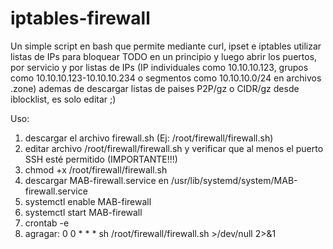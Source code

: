 # iptables-firewall
Un simple script en bash que permite mediante curl, ipset e iptables utilizar listas de IPs para bloquear TODO en un principio y luego abrir los puertos, por servicio y por listas de IPs (IP individuales como 10.10.10.123, grupos como 10.10.10.123-10.10.10.234 o segmentos como 10.10.10.0/24 en archivos .zone) ademas de descargar listas de paises P2P/gz o CIDR/gz desde iblocklist, es solo editar ;)

Uso:
1. descargar el archivo firewall.sh (Ej: /root/firewall/firewall.sh)
2. editar archivo /root/firewall/firewall.sh y verificar que al menos el puerto SSH esté permitido (IMPORTANTE!!!)
3. chmod +x /root/firewall/firewall.sh
4. descargar MAB-firewall.service en /usr/lib/systemd/system/MAB-firewall.service
5. systemctl enable MAB-firewall
6. systemctl start MAB-firewall
7. crontab -e
8. agragar:
0 0 * * * sh /root/firewall/firewall.sh >/dev/null 2>&1
